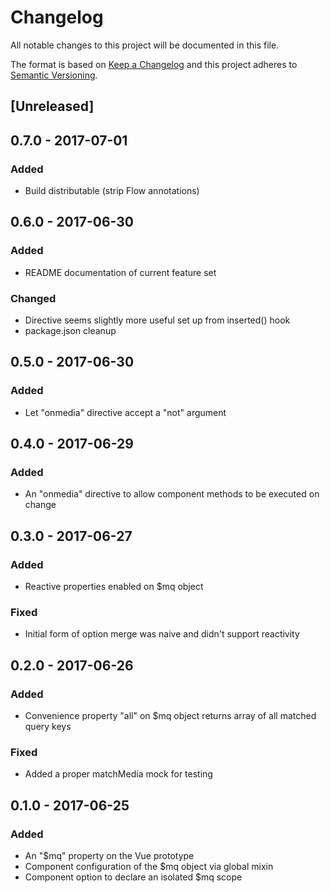# Changelog
All notable changes to this project will be documented in this file.

The format is based on [Keep a Changelog](http://keepachangelog.com/en/1.0.0/)
and this project adheres to [Semantic Versioning](http://semver.org/spec/v2.0.0.html).

## [Unreleased]

## 0.7.0 - 2017-07-01
### Added
- Build distributable (strip Flow annotations)

## 0.6.0 - 2017-06-30
### Added
- README documentation of current feature set
### Changed
- Directive seems slightly more useful set up from inserted() hook
- package.json cleanup

## 0.5.0 - 2017-06-30
### Added
- Let "onmedia" directive accept a "not" argument

## 0.4.0 - 2017-06-29
### Added
- An "onmedia" directive to allow component methods to be executed on change

## 0.3.0 - 2017-06-27
### Added
- Reactive properties enabled on $mq object
### Fixed
- Initial form of option merge was naive and didn't support reactivity

## 0.2.0 - 2017-06-26
### Added
- Convenience property "all" on $mq object returns array of all matched query keys
### Fixed
- Added a proper matchMedia mock for testing

## 0.1.0 - 2017-06-25
### Added
- An "$mq" property on the Vue prototype
- Component configuration of the $mq object via global mixin
- Component option to declare an isolated $mq scope
